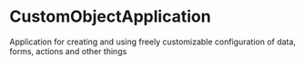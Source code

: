 # CustomObjectApplication
Application for creating and using freely customizable configuration of data, forms, actions and other things
